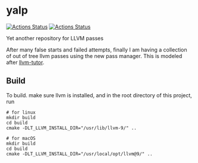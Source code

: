 # yalp
[![Actions Status](https://github.com/qiongsiwu/yalp/workflows/x86-ubuntu/badge.svg)](https://github.com/qiongsiwu/yalp/actions)
[![Actions Status](https://github.com/qiongsiwu/yalp/workflows/x86-darwim/badge.svg)](https://github.com/qiongsiwu/yalp/actions)

Yet another repository for LLVM passes

After many false starts and failed attempts, finally I am having a collection of out of tree llvm passes using the new pass manager. 
This is modeled after [llvm-tutor](https://github.com/banach-space/llvm-tutor).

## Build
To build. make sure llvm is installed, and in the root directory of this project, run 
```
# for linux
mkdir build
cd build
cmake -DLT_LLVM_INSTALL_DIR="/usr/lib/llvm-9/" ..
```
```
# for macOS
mkdir build
cd build
cmake -DLT_LLVM_INSTALL_DIR="/usr/local/opt/llvm@9/" ..
```
